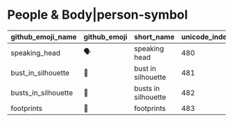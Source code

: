 # People & Body|person-symbol

|github_emoji_name|github_emoji|short_name|unicode_index|
|---|---|---|---|
|speaking_head|:speaking_head:|speaking head|480|
|bust_in_silhouette|:bust_in_silhouette:|bust in silhouette|481|
|busts_in_silhouette|:busts_in_silhouette:|busts in silhouette|482|
|footprints|:footprints:|footprints|483|

